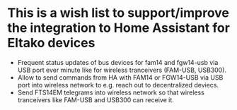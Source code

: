 # This is a wish list to support/improve the integration to Home Assistant for Eltako devices

* Frequent status updates of bus devices for fam14 and fgw14-usb via USB port ever minute like for wireless tranceivers (FAM-USB, USB300).
* Allow to send commands from HA with FAM14 or FGW14-USB via USB port into wireless network to e.g. reach out to decentralized deviecs.
* Send FTS14EM telegrams into wireless network so that wireless tranceivers like FAM-USB and USB300 can receive it.